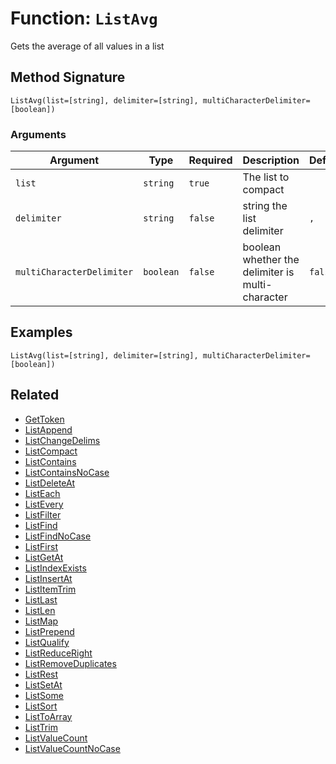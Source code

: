 [comment]: # (Note: This documentation is generated dynamically in the build process.  To modify the contents, change the javadoc on the _invoke method of the BIF class)

# Function: `ListAvg`

Gets the average of all values in a list

## Method Signature
```
ListAvg(list=[string], delimiter=[string], multiCharacterDelimiter=[boolean])
```
### Arguments

| Argument | Type | Required | Description | Default |
|----------|------|----------|-------------|---------|
| `list` | `string` | `true` | The list to compact |  |
| `delimiter` | `string` | `false` | string the list delimiter | `,` |
| `multiCharacterDelimiter` | `boolean` | `false` | boolean whether the delimiter is multi-character | `false` |

## Examples

```
ListAvg(list=[string], delimiter=[string], multiCharacterDelimiter=[boolean])
```

## Related
  * [GetToken](GetToken.md)
  * [ListAppend](ListAppend.md)
  * [ListChangeDelims](ListChangeDelims.md)
  * [ListCompact](ListCompact.md)
  * [ListContains](ListContains.md)
  * [ListContainsNoCase](ListContainsNoCase.md)
  * [ListDeleteAt](ListDeleteAt.md)
  * [ListEach](ListEach.md)
  * [ListEvery](ListEvery.md)
  * [ListFilter](ListFilter.md)
  * [ListFind](ListFind.md)
  * [ListFindNoCase](ListFindNoCase.md)
  * [ListFirst](ListFirst.md)
  * [ListGetAt](ListGetAt.md)
  * [ListIndexExists](ListIndexExists.md)
  * [ListInsertAt](ListInsertAt.md)
  * [ListItemTrim](ListItemTrim.md)
  * [ListLast](ListLast.md)
  * [ListLen](ListLen.md)
  * [ListMap](ListMap.md)
  * [ListPrepend](ListPrepend.md)
  * [ListQualify](ListQualify.md)
  * [ListReduceRight](ListReduceRight.md)
  * [ListRemoveDuplicates](ListRemoveDuplicates.md)
  * [ListRest](ListRest.md)
  * [ListSetAt](ListSetAt.md)
  * [ListSome](ListSome.md)
  * [ListSort](ListSort.md)
  * [ListToArray](ListToArray.md)
  * [ListTrim](ListTrim.md)
  * [ListValueCount](ListValueCount.md)
  * [ListValueCountNoCase](ListValueCountNoCase.md)
